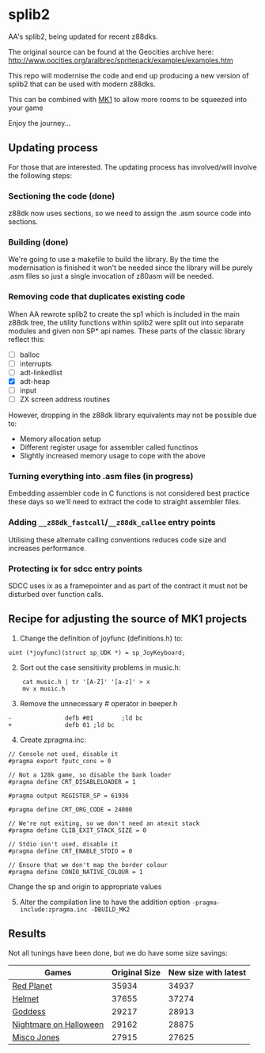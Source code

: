 # splib2

AA's splib2, being updated for recent z88dks.

The original source can be found at the Geocities archive here: http://www.oocities.org/aralbrec/spritepack/examples/examples.htm

This repo will modernise the code and end up producing a new version of splib2 that can
be used with modern z88dks.

This can be combined with [MK1](https://github.com/mojontwins/MK1/) to allow more rooms to be squeezed into your game

Enjoy the journey...


## Updating process

For those that are interested. The updating process has involved/will involve the following
steps:

### Sectioning the code (done)

z88dk now uses sections, so we need to assign the .asm source code into sections.

### Building (done)

We're going to use a makefile to build the library. By the time the modernisation is 
finished it won't be needed since the library will be purely .asm files so just
a single invocation of z80asm will be needed.

### Removing code that duplicates existing code

When AA rewrote splib2 to create the sp1 which is included in the main z88dk tree, the
utility functions within splib2 were split out into separate modules and given
non SP* api names. These parts of the classic library reflect this:

* [ ] balloc
* [ ] interrupts
* [ ] adt-linkedlist
* [x] adt-heap
* [ ] input
* [ ] ZX screen address routines

However, dropping in the z88dk library equivalents may not be possible due to:

* Memory allocation setup
* Different register usage for assembler called functinos
* Slightly increased memory usage to cope with the above

### Turning everything into .asm files (in progress)

Embedding assembler code in C functions is not considered best practice these days so
we'll need to extract the code to straight assembler files.

### Adding `__z88dk_fastcall`/`__z88dk_callee` entry points

Utilising these alternate calling conventions reduces code size and increases performance.

### Protecting ix for sdcc entry points

SDCC uses ix as a framepointer and as part of the contract it must not be disturbed
over function calls. 


## Recipe for adjusting the source of MK1 projects

1. Change the definition of joyfunc (definitions.h) to:

````
uint (*joyfunc)(struct sp_UDK *) = sp_JoyKeyboard;
````

2. Sort out the case sensitivity problems in music.h:

````
    cat music.h | tr '[A-Z]' '[a-z]' > x
    mv x music.h
````

3. Remove the unnecessary # operator in beeper.h

````
-               defb #01        ;ld bc
+               defb 01 ;ld bc
````

4. Create zpragma.inc:

````
// Console not used, disable it
#pragma export fputc_cons = 0

// Not a 128k game, so disable the bank loader
#pragma define CRT_DISABLELOADER = 1

#pragma output REGISTER_SP = 61936

#pragma define CRT_ORG_CODE = 24000

// We're not exiting, so we don't need an atexit stack
#pragma define CLIB_EXIT_STACK_SIZE = 0

// Stdio isn't used, disable it
#pragma define CRT_ENABLE_STDIO = 0

// Ensure that we don't map the border colour
#pragma define CONIO_NATIVE_COLOUR = 1
````

Change the sp and origin to appropriate values

5. Alter the compilation line to have the addition option `-pragma-include:zpragma.inc -DBUILD_MK2`

## Results

Not all tunings have been done, but we do have some size savings:

| Games | Original Size | New size with latest |
|-|-|-|
| [Red Planet](https://spectrumcomputing.co.uk/index.php?cat=96&id=30231) | 35934 | 34937 |
| [Helmet](https://github.com/mojontwins/MK1/tree/master/examples/helmet) | 37655 | 37274 |
| [Goddess](https://github.com/mojontwins/MK1/tree/master/examples/goddess)| 29217 | 28913 |
| [Nightmare on Halloween](https://github.com/mojontwins/MK1/tree/master/contrib/nightmare_on_halloween) | 29162 | 28875 |
| [Misco Jones](https://github.com/mojontwins/MK1/tree/master/contrib/misco_jones) | 27915 | 27625 |




